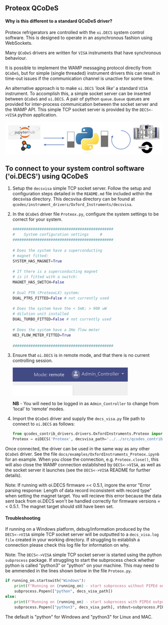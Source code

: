 ## Proteox QCoDeS

#### Why is this different to a standard QCoDeS driver?
Proteox refrigerators are controlled with the `oi.DECS` system control software. This is designed to operate in an asynchronous fashion using WebSockets.

Many `QCoDeS` drivers are written for `VISA` instruments that have synchronous behaviour.

It is possible to implement the WAMP messaging protocol directly from `QCoDeS`, but for simple (single threaded) instrument drivers this can result in time-out issues if the communication channel is unactive for some time.

An alternative approach is to make `oi.DECS` *'look like'* a standard `VISA` instrument. To accomplish this, a simple socket server can be inserted between `QCoDeS` and `oi.DECS`. A pair of python `queue.Queue` queues are provided for inter-process communication between the socket server and the WAMP API. This simple TCP socket server is provided by the `DECS<->VISA` python application.

![DECS<->VISA img](../../../../docs/examples/OI_images/DECS_VISA.jpg)

## To connect to your system control software ('oi.DECS') using QCoDeS

1.  Setup the `decsvisa` simple TCP socket server. Follow the setup and configuration steps detailed in the `README.md` file included within the decsvisa directory. This decsvisa directory can be found at `qcodes/instrument_drivers/Oxford_Instruments/decsvisa`.

2. In the `QCoDeS` driver file `Proteox.py`, configure the system settings to be correct for your system.

    ````python
    #############################################
    #    System configuration settings     #
    #############################################

    # Does the system have a superconducting
    # magnet fitted:
    SYSTEM_HAS_MAGNET=True

    # If there is a superconducting magnet
    # is it fitted with a switch:
    MAGNET_HAS_SWITCH=False

    # Dual PTR (ProteoxLX) system:
    DUAL_PTRS_FITTED=False # not currently used

    # Does the system have the < 5mK; > 900 uW
    # dilution unit installed
    DUAL_TURBO_FITTED=False # not currently used

    # Does the system have a 3He flow meter
    HE3_FLOW_METER_FITTED=True

    #############################################
    ````

3.  Ensure that `oi.DECS` is in remote mode, and that there is no current controlling session.

    ![Remote mode](../../../../docs/examples/OI_images/remote_mode.png)

    **NB** - You will need to be logged in as `Admin_Controller` to change from ‘local’ to ‘remote’ modes.

4.  Import the `QCoDeS` driver and supply the `decs_visa.py` file path to connect to `oi.DECS` as follows:

    ````python
    from qcodes_contrib_drivers.drivers.OxfordInstruments.Proteox import oiDECS
    Proteox = oiDECS('Proteox', decsvisa_path='../../src/qcodes_contrib_drivers/drivers/OxfordInstruments/_decsvisa/src/decs_visa.py')
    ````
Once connected, the driver can be used in the same way as any other `QCoDeS` driver. See the file `docs/examples/OxfordInstruments_Proteox.ipynb` for an example. When you close the connection, e.g. `Proteox.close()`, this will also close the WAMP connection established by `DECS<->VISA`, as well as the socket server it launches (see the `DECS<->VISA` README for further details).

Note: If running with oi.DECS firmware =< 0.5.1, ingore the error "Error parsing response: Length of data record inconsistent with record type" when setting the magnet target. You will recieve this error because the data sent back from oi.DECS won't be handled correctly for firmware versions =< 0.5.1. The magnet target should still have been set.


#### Troubleshooting

If running on a Windows platform, debug/information produced by the `DECS<->VISA` simple TCP socket server will be outputted to a `decs_visa.log file` created in your working directory. If struggling to establish a connection please check this log file for information on why.

Note: The `DECS<->VISA` simple TCP socket server is started using the python `subprocess` package. If struggling to start the subprocess check whether python is called "python3" or "python" on your machine. This may need to be ammended in the lines shown below in the file `Proteox.py`.

````python
if running_on.startswith("Windows"):
    print(f"Running on {running_on} - start subprocess without PIPEd output")
    subprocess.Popen(["python", decs_visa_path])
else:
    print(f"Running on {running_on} - start subprocess with PIPEd output")
    subprocess.Popen(["python3", decs_visa_path], stdout=subprocess.PIPE)
````
The default is "python" for Windows and "python3" for Linux and MAC.
